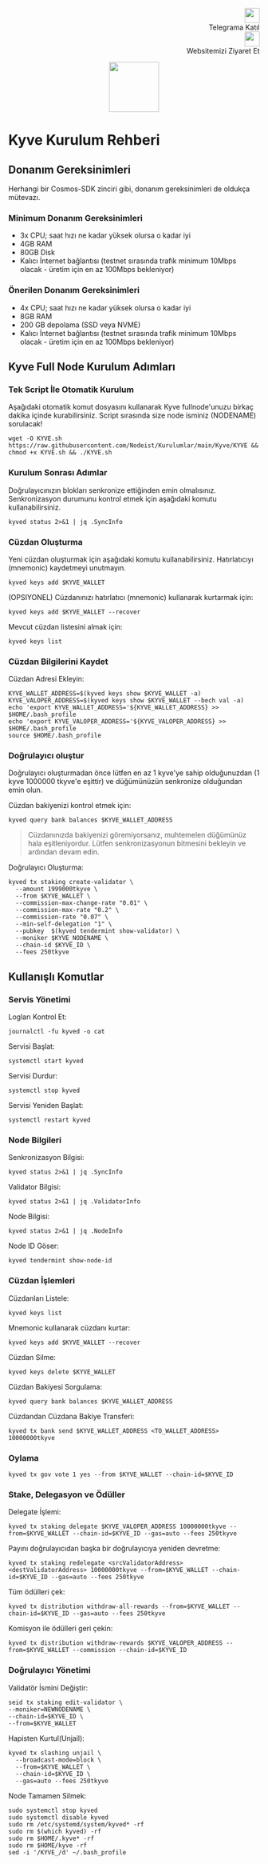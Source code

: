 <p style="font-size:14px" align="right">
 <a href="https://t.me/nodeistt" target="_blank"><img src="https://github.com/Nodeist/Testnet_Kurulumlar/blob/fee87fe32609c1704206721b9fb16e4c5de75a96/telegramlogo.png" width="30"/></a><br>Telegrama Katıl<br>
<a href="https://nodeist.site/" target="_blank"><img src="https://raw.githubusercontent.com/Nodeist/Testnet_Kurulumlar/main/logo.png" width="30"/></a><br> Websitemizi Ziyaret Et 
</p>



<p align="center">
  <img height="100" src="https://i.hizliresim.com/idr6y7f.png">
</p>

# Kyve Kurulum Rehberi
## Donanım Gereksinimleri
Herhangi bir Cosmos-SDK zinciri gibi, donanım gereksinimleri de oldukça mütevazı.

### Minimum Donanım Gereksinimleri
 - 3x CPU; saat hızı ne kadar yüksek olursa o kadar iyi
 - 4GB RAM
 - 80GB Disk
 - Kalıcı İnternet bağlantısı (testnet sırasında trafik minimum 10Mbps olacak - üretim için en az 100Mbps bekleniyor)

### Önerilen Donanım Gereksinimleri
 - 4x CPU; saat hızı ne kadar yüksek olursa o kadar iyi
 - 8GB RAM
 - 200 GB depolama (SSD veya NVME)
 - Kalıcı İnternet bağlantısı (testnet sırasında trafik minimum 10Mbps olacak - üretim için en az 100Mbps bekleniyor)

## Kyve Full Node Kurulum Adımları
### Tek Script İle Otomatik Kurulum
Aşağıdaki otomatik komut dosyasını kullanarak Kyve fullnode'unuzu birkaç dakika içinde kurabilirsiniz. 
Script sırasında size node isminiz (NODENAME) sorulacak!


```
wget -O KYVE.sh https://raw.githubusercontent.com/Nodeist/Kurulumlar/main/Kyve/KYVE && chmod +x KYVE.sh && ./KYVE.sh
```

### Kurulum Sonrası Adımlar

Doğrulayıcınızın blokları senkronize ettiğinden emin olmalısınız. 
Senkronizasyon durumunu kontrol etmek için aşağıdaki komutu kullanabilirsiniz.
```
kyved status 2>&1 | jq .SyncInfo
```

### Cüzdan Oluşturma
Yeni cüzdan oluşturmak için aşağıdaki komutu kullanabilirsiniz. Hatırlatıcıyı (mnemonic) kaydetmeyi unutmayın.
```
kyved keys add $KYVE_WALLET
```

(OPSIYONEL) Cüzdanınızı hatırlatıcı (mnemonic) kullanarak kurtarmak için:
```
kyved keys add $KYVE_WALLET --recover
```

Mevcut cüzdan listesini almak için:
```
kyved keys list
```

### Cüzdan Bilgilerini Kaydet
Cüzdan Adresi Ekleyin:
```
KYVE_WALLET_ADDRESS=$(kyved keys show $KYVE_WALLET -a)
KYVE_VALOPER_ADDRESS=$(kyved keys show $KYVE_WALLET --bech val -a)
echo 'export KYVE_WALLET_ADDRESS='${KYVE_WALLET_ADDRESS} >> $HOME/.bash_profile
echo 'export KYVE_VALOPER_ADDRESS='${KYVE_VALOPER_ADDRESS} >> $HOME/.bash_profile
source $HOME/.bash_profile
```


### Doğrulayıcı oluştur
Doğrulayıcı oluşturmadan önce lütfen en az 1 kyve'ye sahip olduğunuzdan (1 kyve 1000000 tkyve'e eşittir) ve düğümünüzün senkronize olduğundan emin olun.

Cüzdan bakiyenizi kontrol etmek için:
```
kyved query bank balances $KYVE_WALLET_ADDRESS
```
> Cüzdanınızda bakiyenizi göremiyorsanız, muhtemelen düğümünüz hala eşitleniyordur. Lütfen senkronizasyonun bitmesini bekleyin ve ardından devam edin. 

Doğrulayıcı Oluşturma:
```
kyved tx staking create-validator \
  --amount 1999000tkyve \
  --from $KYVE_WALLET \
  --commission-max-change-rate "0.01" \
  --commission-max-rate "0.2" \
  --commission-rate "0.07" \
  --min-self-delegation "1" \
  --pubkey  $(kyved tendermint show-validator) \
  --moniker $KYVE_NODENAME \
  --chain-id $KYVE_ID \
  --fees 250tkyve
```



## Kullanışlı Komutlar
### Servis Yönetimi
Logları Kontrol Et:
```
journalctl -fu kyved -o cat
```

Servisi Başlat:
```
systemctl start kyved
```

Servisi Durdur:
```
systemctl stop kyved
```

Servisi Yeniden Başlat:
```
systemctl restart kyved
```

### Node Bilgileri
Senkronizasyon Bilgisi:
```
kyved status 2>&1 | jq .SyncInfo
```

Validator Bilgisi:
```
kyved status 2>&1 | jq .ValidatorInfo
```

Node Bilgisi:
```
kyved status 2>&1 | jq .NodeInfo
```

Node ID Göser:
```
kyved tendermint show-node-id
```

### Cüzdan İşlemleri
Cüzdanları Listele:
```
kyved keys list
```

Mnemonic kullanarak cüzdanı kurtar:
```
kyved keys add $KYVE_WALLET --recover
```

Cüzdan Silme:
```
kyved keys delete $KYVE_WALLET
```

Cüzdan Bakiyesi Sorgulama:
```
kyved query bank balances $KYVE_WALLET_ADDRESS
```

Cüzdandan Cüzdana Bakiye Transferi:
```
kyved tx bank send $KYVE_WALLET_ADDRESS <TO_WALLET_ADDRESS> 10000000tkyve
```

### Oylama
```
kyved tx gov vote 1 yes --from $KYVE_WALLET --chain-id=$KYVE_ID
```

### Stake, Delegasyon ve Ödüller
Delegate İşlemi:
```
kyved tx staking delegate $KYVE_VALOPER_ADDRESS 10000000tkyve --from=$KYVE_WALLET --chain-id=$KYVE_ID --gas=auto --fees 250tkyve
```

Payını doğrulayıcıdan başka bir doğrulayıcıya yeniden devretme:
```
kyved tx staking redelegate <srcValidatorAddress> <destValidatorAddress> 10000000tkyve --from=$KYVE_WALLET --chain-id=$KYVE_ID --gas=auto --fees 250tkyve
```

Tüm ödülleri çek:
```
kyved tx distribution withdraw-all-rewards --from=$KYVE_WALLET --chain-id=$KYVE_ID --gas=auto --fees 250tkyve
```

Komisyon ile ödülleri geri çekin:
```
kyved tx distribution withdraw-rewards $KYVE_VALOPER_ADDRESS --from=$KYVE_WALLET --commission --chain-id=$KYVE_ID
```

### Doğrulayıcı Yönetimi
Validatör İsmini Değiştir:
```
seid tx staking edit-validator \
--moniker=NEWNODENAME \
--chain-id=$KYVE_ID \
--from=$KYVE_WALLET
```

Hapisten Kurtul(Unjail): 
```
kyved tx slashing unjail \
  --broadcast-mode=block \
  --from=$KYVE_WALLET \
  --chain-id=$KYVE_ID \
  --gas=auto --fees 250tkyve
```


Node Tamamen Silmek:
```
sudo systemctl stop kyved
sudo systemctl disable kyved
sudo rm /etc/systemd/system/kyved* -rf
sudo rm $(which kyved) -rf
sudo rm $HOME/.kyve* -rf
sudo rm $HOME/kyve -rf
sed -i '/KYVE_/d' ~/.bash_profile
```
